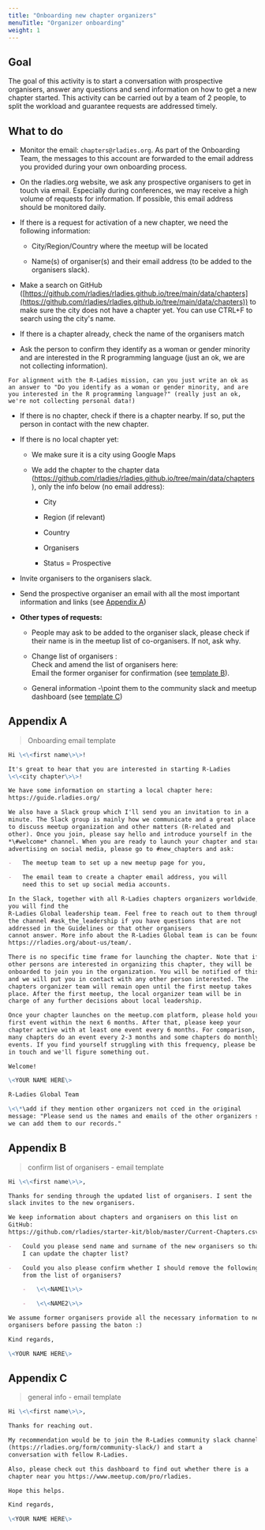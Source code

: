 ```yaml
---
title: "Onboarding new chapter organizers"
menuTitle: "Organizer onboarding"
weight: 1
---
```


## Goal

The goal of this activity is to start a conversation with prospective
organisers, answer any questions and send information on how to get a
new chapter started. This activity can be carried out by a team of 2
people, to split the workload and guarantee requests are addressed
timely.

## What to do

-   Monitor the email: `chapters@rladies.org`. As part of the Onboarding
    Team, the messages to this account are forwarded to the email
    address you provided during your own onboarding process.

-   On the rladies.org website, we ask any prospective organisers to get
    in touch via email. Especially during conferences, we may receive
    a high volume of requests for information. If possible, this email
    address should be monitored daily.

-   If there is a request for activation of a new chapter, we need the
    following information:

    -   City/Region/Country where the meetup will be located

    -   Name(s) of organiser(s) and their email address (to be added to
        the organisers slack).

-   Make a search on GitHub
    ([https://github.com/rladies/rladies.github.io/tree/main/data/chapters](https://github.com/rladies/rladies.github.io/tree/main/data/chapters))
    to make sure the city does not have a chapter yet. You can use CTRL+F to search using the city's name.

-   If there is a chapter already, check the name of the organisers
    match
    
-   Ask the person to confirm they identify as a woman or gender minority and are interested in the R programming language (just an ok, we are not collecting information).

```
For alignment with the R-Ladies mission, can you just write an ok as an answer to "Do you identify as a woman or gender minority, and are you interested in the R programming language?" (really just an ok, we're not collecting personal data!)
```

-   If there is no chapter, check if there is a chapter nearby. If so,
    put the person in contact with the new chapter.

-   If there is no local chapter yet:

    -   We make sure it is a city using Google Maps

    -   We add the chapter to the chapter data (https://github.com/rladies/rladies.github.io/tree/main/data/chapters), only the info below
        (no email address):

        -   City

        -   Region (if relevant)

        -   Country

        -   Organisers

        -   Status = Prospective

-   Invite organisers to the organisers slack.

-   Send the prospective organiser an email with all the most important
    information and links (see [Appendix A](#appendix-a))

-   **Other types of requests:**

    -   People may ask to be added to the organiser slack, please check
        if their name is in the meetup list of co-organisers. If not,
        ask why.

    -   Change list of organisers :\
        Check and amend the list of organisers here:\
        Email the former organiser for confirmation (see [template B](#appendix-b)).

    -   General information -\point them to the community slack and
        meetup dashboard (see [template C](#appendix-c))

## Appendix A

> Onboarding email template

```markdown
Hi \<\<first name\>\>!

It's great to hear that you are interested in starting R-Ladies
\<\<city chapter\>\>!

We have some information on starting a local chapter here:
https://guide.rladies.org/

We also have a Slack group which I'll send you an invitation to in a
minute. The Slack group is mainly how we communicate and a great place
to discuss meetup organization and other matters (R-related and
other). Once you join, please say hello and introduce yourself in the
*\#welcome* channel. When you are ready to launch your chapter and start
advertising on social media, please go to #new_chapters and ask:

-   The meetup team to set up a new meetup page for you,

-   The email team to create a chapter email address, you will
    need this to set up social media accounts.

In the Slack, together with all R-Ladies chapters organizers worldwide,
you will find the
R-Ladies Global leadership team. Feel free to reach out to them through
the channel #ask_the_leadership if you have questions that are not
addressed in the Guidelines or that other organisers
cannot answer. More info about the R-Ladies Global team is can be found on the R-Ladies website:
https://rladies.org/about-us/team/.

There is no specific time frame for launching the chapter. Note that if
other persons are interested in organizing this chapter, they will be
onboarded to join you in the organization. You will be notified of this
and we will put you in contact with any other person interested. The
chapters organizer team will remain open until the first meetup takes
place. After the first meetup, the local organizer team will be in
charge of any further decisions about local leadership.

Once your chapter launches on the meetup.com platform, please hold your
first event within the next 6 months. After that, please keep your
chapter active with at least one event every 6 months. For comparison,
many chapters do an event every 2-3 months and some chapters do monthly
events. If you find yourself struggling with this frequency, please be
in touch and we'll figure something out.

Welcome!

\<YOUR NAME HERE\>

R-Ladies Global Team

\<\*\add if they mention other organizers not cced in the original
message: "Please send us the names and emails of the other organizers so
we can add them to our records."
```

## Appendix B

> confirm list of organisers - email template

```markdown
Hi \<\<first name\>\>,

Thanks for sending through the updated list of organisers. I sent the
slack invites to the new organisers.

We keep information about chapters and organisers on this list on
GitHub:
https://github.com/rladies/starter-kit/blob/master/Current-Chapters.csv.

-   Could you please send name and surname of the new organisers so that
    I can update the chapter list?

-   Could you also please confirm whether I should remove the following
    from the list of organisers?

    -   \<\<NAME1\>\>

    -   \<\<NAME2\>\>

We assume former organisers provide all the necessary information to new
organisers before passing the baton :)

Kind regards,

\<YOUR NAME HERE\>
```

## Appendix C

> general info - email template

```markdown
Hi \<\<first name\>\>,

Thanks for reaching out.

My recommendation would be to join the R-Ladies community slack channel
(https://rladies.org/form/community-slack/) and start a
conversation with fellow R-Ladies.

Also, please check out this dashboard to find out whether there is a
chapter near you https://www.meetup.com/pro/rladies.

Hope this helps.

Kind regards,

\<YOUR NAME HERE\>
```
